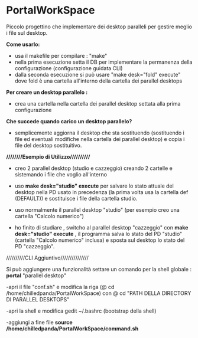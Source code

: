 # PortalWorkSpace

Piccolo progettino che implementare dei desktop paralleli per gestire meglio i file sul desktop.

**Come usarlo:**
- usa il makefile per compilare : "make"
- nella prima esecuzione setta il DB per implementare la permanenza della configurazione (configurazione guidata CLI)
- dalla seconda esecuzione si può usare "make desk="fold" execute" dove fold è una cartella all'interno della cartella dei parallel desktops

**Per creare un desktop parallelo :**
- crea una cartella nella cartella dei parallel desktop settata alla prima configurazione

**Che succede quando carico un desktop parallelo?**
- semplicemente aggiorna il desktop che sta sostituendo (sostituendo i file ed eventuali modifiche nella cartella dei parallel desktop) e copia i file 
  del desktop sostituitivo.
  
**////////Esempio di Utilizzo//////////**

- creo 2 parallel desktop (studio e cazzeggio) creando 2 cartelle e sistemando i file che voglio all'interno

- uso **make desk="studio" execute** per salvare lo stato attuale del desktop nella PD usato in precedenza (la prima volta usa la cartella def (DEFAULT))
  e sostituisce i file della cartella studio.
  
- uso normalmente il parallel desktop "studio" (per esempio creo una cartella "Calcolo numerico")

- ho finito di studiare , switcho al parallel desktop "cazzeggio" con **make desk="studio" execute** , il programma salva lo stato del PD "studio" (cartella "Calcolo numerico" inclusa) e sposta sul desktop lo stato del PD "cazzeggio".


//////////CLI Aggiuntivo///////////////

Si può aggiungere una funzionalità settare un comando per la shell globale :   **portal** "parallel desktop"
  
  -apri il file "conf.sh" e modifica la riga (@ cd /home/chilledpanda/PortalWorkSpace) con 
   @ cd "PATH DELLA DIRECTORY DI PARALLEL DESKTOPS"
  
  -apri la shell e modifica gedit ~/.bashrc (bootstrap della shell)
  
  -aggiungi a fine file **source /home/chilledpanda/PortalWorkSpace/command.sh**
  
  


  
  

